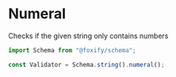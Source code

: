# Numeral

Checks if the given string only contains numbers

```typescript
import Schema from "@foxify/schema";

const Validator = Schema.string().numeral();
```

